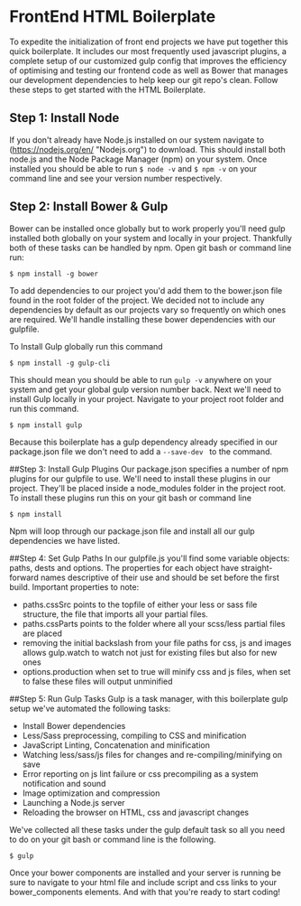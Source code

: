 # FrontEnd HTML Boilerplate
To expedite the initialization of front end projects we have put together this quick boilerplate. It includes our most frequently used javascript plugins, a complete setup of our customized gulp config that improves the efficiency of optimising and testing our frontend code as well as Bower that manages our development dependencies to help keep our git repo's clean. Follow these steps to get started with the HTML Boilerplate.

## Step 1: Install Node
If you don't already have Node.js installed on our system navigate to (https://nodejs.org/en/ "Nodejs.org") to download. This should install both node.js and the Node Package Manager (npm) on your system. Once installed you should be able to run ```$ node -v``` and ```$ npm -v``` on your command line and see your version number respectively.

## Step 2: Install Bower & Gulp
Bower can be installed once globally but to work properly you'll need gulp installed both globally on your system and locally in your project. Thankfully both of these tasks can be handled by npm. Open git bash or command line run:  
```
$ npm install -g bower
```
To add dependencies to our project you'd add them to the bower.json file found in the root folder of the project. We decided not to include any dependencies by default as our projects vary so frequently on which ones are required. We'll handle installing these bower dependencies with our gulpfile.  

To Install Gulp globally run this command  
```
$ npm install -g gulp-cli
```  
This should mean you should be able to run ```gulp -v``` anywhere on your system and get your global gulp version number back. Next we'll need to install Gulp locally in your project. Navigate to your project root folder and run this command.  
```
$ npm install gulp
```
Because this boilerplate has a gulp dependency already specified in our package.json file we don't need to add a ```--save-dev ``` to the command.  

##Step 3: Install Gulp Plugins
Our package.json specifies a number of npm plugins for our gulpfile to use. We'll need to install these plugins in our project. They'll be placed inside a node_modules folder in the project root. To install these plugins run this on your git bash or command line  
```
$ npm install
```
Npm will loop through our package.json file and install all our gulp dependencies we have listed.  

##Step 4: Set Gulp Paths
In our gulpfile.js you'll find some variable objects: paths, dests and options. The properties for each object have straight-forward names descriptive of their use and should be set before the first build. Important properties to note:

- paths.cssSrc points to the topfile of either your less or sass file structure, the file that imports all your partial files.
- paths.cssParts points to the folder where all your scss/less partial files are placed
- removing the initial backslash from your file paths for css, js and images allows gulp.watch to watch not just for existing files but also for new ones
- options.production when set to true will minify css and js files, when set to false these files will output unminified


##Step 5: Run Gulp Tasks
Gulp is a task manager, with this boilerplate gulp setup we've automated the following tasks:

- Install Bower dependencies
- Less/Sass preprocessing, compiling to CSS and minification
- JavaScript Linting, Concatenation and minification
- Watching less/sass/js files for changes and re-compiling/minifying on save
- Error reporting on js lint failure or css precompiling as a system notification and sound
- Image optimization and compression
- Launching a Node.js server
- Reloading the browser on HTML, css and javascript changes

We've collected all these tasks under the gulp default task so all you need to do on your git bash or command line is the following.
```
$ gulp
```
Once your bower components are installed and your server is running be sure to navigate to your html file and include script and css links to your bower_components elements. And with that you're ready to start coding!